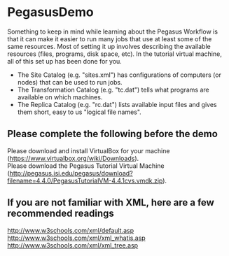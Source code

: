 PegasusDemo
===========

Something to keep in mind while learning about the Pegasus Workflow is that it can make it easier to run many jobs that use  at least some of the same resources. Most of setting it up involves describing the available resources (files, programs, disk space, etc). In the tutorial virtual machine, all of this set up has been done for you.  
 * The Site Catalog (e.g. "sites.xml") has configurations of computers (or nodes) that can be used to run jobs.  
 * The Transformation Catalog (e.g. "tc.dat") tells what programs are available on which machines.  
 * The Replica Catalog (e.g. "rc.dat") lists available input files and gives them short, easy to us "logical file names".    


Please complete the following before the demo 
---------------------------------------------
Please download and install VirtualBox for your machine (https://www.virtualbox.org/wiki/Downloads).   
Please download the Pegasus Tutorial Virtual Machine (http://pegasus.isi.edu/pegasus/download?filename=4.4.0/PegasusTutorialVM-4.4.1cvs.vmdk.zip).  


If you are not familiar with XML, here are a few recommended readings
----------------------------------------------------------------------
http://www.w3schools.com/xml/default.asp  
http://www.w3schools.com/xml/xml_whatis.asp  
http://www.w3schools.com/xml/xml_tree.asp  
